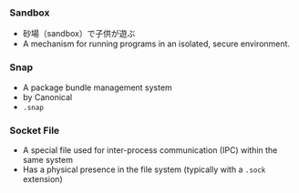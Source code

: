 
### Sandbox
* 砂場（sandbox）で子供が遊ぶ
* A mechanism for running programs in an isolated, secure environment.

### Snap
* A package bundle management system 
* by Canonical
* `.snap`


### Socket File
* A special file used for inter-process communication (IPC) within the same system
* Has a physical presence in the file system (typically with a `.sock` extension)
